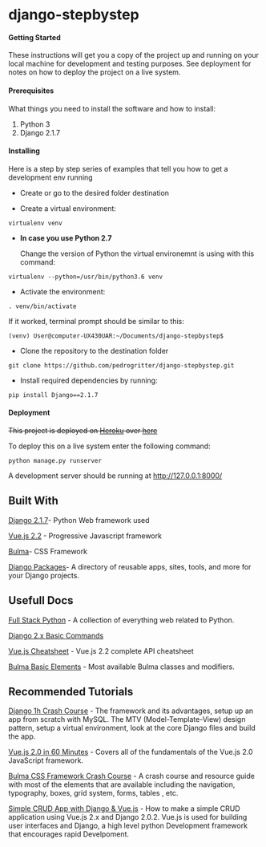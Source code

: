 # django-stepbystep

#### Getting Started
These instructions will get you a copy of the project up and running on your local machine for development and testing purposes. See deployment for notes on how to deploy the project on a live system.

#### Prerequisites
What things you need to install the software and how to install:
1. Python 3
2. Django 2.1.7


#### Installing
Here is a step by step series of examples that tell you how to get a development env running

+  Create or go to the desired folder destination

+  Create a virtual environment:

```
virtualenv venv
```

+  **__In case you use Python 2.7__**

   Change the version of Python the virtual environemnt is using with this command:
   
```
virtualenv --python=/usr/bin/python3.6 venv
```

+ Activate the environment:

```
. venv/bin/activate
```

If it worked, terminal prompt should be similar to this:

```
(venv) User@computer-UX430UAR:~/Documents/django-stepbystep$
```

+  Clone the repository to the destination folder

```git
git clone https://github.com/pedrogritter/django-stepbystep.git
```
+ Install required dependencies by running:

```
pip install Django==2.1.7
```

#### Deployment
~~This project is deployed on [Heroku](https://www.heroku.com/) over [here](https://project-guru.herokuapp.com/)~~

To deploy this on a live system enter the following command:

```
python manage.py runserver
```
A development server should be running at http://127.0.0.1:8000/



## Built With

[Django 2.1.7](https://www.djangoproject.com/)- Python Web framework used

[Vue.js 2.2](https://vuejs.org/) - Progressive Javascript framework

[Bulma](https://bulma.io)- CSS Framework

[Django Packages](https://djangopackages.org/)- A directory of reusable apps, sites, tools, and more for your Django projects.


## Usefull Docs
[Full Stack Python](https://www.fullstackpython.com/table-of-contents.html) - A collection of everything web related to Python.

[Django 2.x Basic Commands](https://gist.github.com/bradtraversy/0df61e9b306db3d61eb24793b6b7132d)

[Vue.js Cheatsheet](https://vuejs-tips.github.io/cheatsheet/) - Vue.js 2.2 complete API cheatsheet 

[Bulma Basic Elements](http://yingyingzhang.com/bulma-cheat-sheet/assets/bulma-cheat-sheet-7-2-2018.pdf) - Most available Bulma classes and modifiers.

## Recommended Tutorials
[Django 1h Crash Course](https://www.youtube.com/watch?v=D6esTdOLXh4&t=1461s) - The framework and its advantages, setup up an app from scratch with MySQL. The MTV (Model-Template-View) design pattern, setup a virtual environment, look at the core Django files and build the app.

[Vue.js 2.0 in 60 Minutes](https://www.youtube.com/watch?v=z6hQqgvGI4Y&t=106s) - Covers all of the fundamentals of the Vue.js 2.0 JavaScript framework. 

[Bulma CSS Framework Crash Course](https://www.youtube.com/watch?v=IiPQYQT2-wg) - A crash course and resource guide with most of the elements that are available including the navigation, typography, boxes, grid system, forms, tables , etc.

[Simple CRUD App with Django & Vue.js](https://medium.com/quick-code/crud-app-using-vue-js-and-django-516edf4e4217) - How to make a simple CRUD application using Vue.js 2.x and Django 2.0.2. Vue.js is used for building user interfaces and Django, a high level python Development framework that encourages rapid Develpoment.





